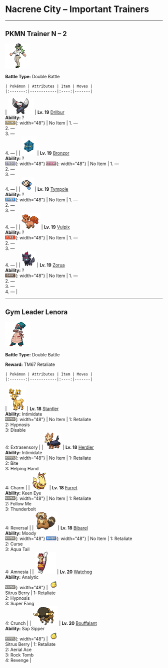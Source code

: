 # Nacrene City – Important Trainers

---

## PKMN Trainer N – 2

![PKMN Trainer N – 2](../../assets/important_trainers/n.png "PKMN Trainer N – 2")

**Battle Type:** Double Battle

    | Pokémon | Attributes | Item | Moves |
    |:-------:|------------|:----:|-------|
| ![drilbur](../../assets/sprites/drilbur/front.gif "Drilbur: It makes its way swiftly through the soil by putting both claws together and rotating at high speed.") | **Lv. 19** [Drilbur](../../pokemon/drilbur.md/)<br>**Ability:** ?<br>![ground](../../assets/types/ground.png "Ground"){: width="48"} | No Item | 1. —<br>2. —<br>3. —<br>4. — |
| ![bronzor](../../assets/sprites/bronzor/front.gif "Bronzor: There are researchers who believe this Pokémon reflected like a mirror in the distant past.") | **Lv. 19** [Bronzor](../../pokemon/bronzor.md/)<br>**Ability:** ?<br>![steel](../../assets/types/steel.png "Steel"){: width="48"} ![psychic](../../assets/types/psychic.png "Psychic"){: width="48"} | No Item | 1. —<br>2. —<br>3. —<br>4. — |
| ![tympole](../../assets/sprites/tympole/front.gif "Tympole: By vibrating its cheeks, it emits sound waves imperceptible to humans. It uses the rhythm of these sounds to talk.") | **Lv. 19** [Tympole](../../pokemon/tympole.md/)<br>**Ability:** ?<br>![water](../../assets/types/water.png "Water"){: width="48"} | No Item | 1. —<br>2. —<br>3. —<br>4. — |
| ![vulpix](../../assets/sprites/vulpix/front.gif "Vulpix: It controls balls of fire. As it grows, its six tails split from their tips to make more tails.") | **Lv. 19** [Vulpix](../../pokemon/vulpix.md/)<br>**Ability:** ?<br>![fire](../../assets/types/fire.png "Fire"){: width="48"} | No Item | 1. —<br>2. —<br>3. —<br>4. — |
| ![zorua](../../assets/sprites/zorua/front.gif "Zorua: To protect themselves from danger, they hide their true identities by transforming into people and Pokémon.") | **Lv. 19** [Zorua](../../pokemon/zorua.md/)<br>**Ability:** ?<br>![dark](../../assets/types/dark.png "Dark"){: width="48"} | No Item | 1. —<br>2. —<br>3. —<br>4. — |

---

## Gym Leader Lenora

![Gym Leader Lenora](../../assets/important_trainers/lenora.png "Gym Leader Lenora")

**Battle Type:** Double Battle

**Reward:** TM67 Retaliate

    | Pokémon | Attributes | Item | Moves |
    |:-------:|------------|:----:|-------|
| ![stantler](../../assets/sprites/stantler/front.gif "Stantler: Staring at its antlers creates an odd sensation as if one were being drawn into their centers.") | **Lv. 18** [Stantler](../../pokemon/stantler.md/)<br>**Ability:** <span class="tooltip" title="Lowers the foe’s Attack stat.">Intimidate</span><br>![normal](../../assets/types/normal.png "Normal"){: width="48"} | No Item | 1: <span class='tooltip' title='The user gets revenge for a fainted ally. If an ally fainted in the previous turn, this attack’s damage increases.'>Retaliate</span><br>2: <span class='tooltip' title='The user employs hypnotic suggestion to make the target fall into a deep sleep.'>Hypnosis</span><br>3: <span class='tooltip' title='For four turns, this move prevents the target from using the move it last used.'>Disable</span><br>4: <span class='tooltip' title='The user attacks with an odd, unseeable power. It may also make the target flinch.'>Extrasensory</span> |
| ![herdier](../../assets/sprites/herdier/front.gif "Herdier: It loyally follows its Trainer’s orders. For ages, they have helped Trainers raise Pokémon.") | **Lv. 18** [Herdier](../../pokemon/herdier.md/)<br>**Ability:** <span class="tooltip" title="Lowers the foe’s Attack stat.">Intimidate</span><br>![normal](../../assets/types/normal.png "Normal"){: width="48"} | No Item | 1: <span class='tooltip' title='The user gets revenge for a fainted ally. If an ally fainted in the previous turn, this attack’s damage increases.'>Retaliate</span><br>2: <span class='tooltip' title='The target is bitten with viciously sharp fangs. It may make the target flinch.'>Bite</span><br>3: <span class='tooltip' title='The user assists an ally by boosting the power of its attack.'>Helping Hand</span><br>4: <span class='tooltip' title='The user gazes at the target rather charmingly, making it less wary. The target’s Attack is harshly lowered.'>Charm</span> |
| ![furret](../../assets/sprites/furret/front.gif "Furret: The mother puts its offspring to sleep by curling up around them. It corners foes with speed.") | **Lv. 18** [Furret](../../pokemon/furret.md/)<br>**Ability:** <span class="tooltip" title="Prevents other Pokémon from lowering accuracy.">Keen Eye</span><br>![normal](../../assets/types/normal.png "Normal"){: width="48"} | No Item | 1: <span class='tooltip' title='The user gets revenge for a fainted ally. If an ally fainted in the previous turn, this attack’s damage increases.'>Retaliate</span><br>2: <span class='tooltip' title='The user draws attention to itself, making all targets take aim only at the user.'>Follow Me</span><br>3: <span class='tooltip' title='A strong electric blast is loosed at the target. It may also leave the target with paralysis.'>Thunderbolt</span><br>4: <span class='tooltip' title='An all-out attack that becomes more powerful the less HP the user has.'>Reversal</span> |
| ![bibarel](../../assets/sprites/bibarel/front.gif "Bibarel: A river dammed by Bibarel will never overflow its banks, which is appreciated by people nearby.") | **Lv. 18** [Bibarel](../../pokemon/bibarel.md/)<br>**Ability:** <span class="tooltip" title="Raises one stat and lowers another.">Moody</span><br>![normal](../../assets/types/normal.png "Normal"){: width="48"} ![water](../../assets/types/water.png "Water"){: width="48"} | No Item | 1: <span class='tooltip' title='The user gets revenge for a fainted ally. If an ally fainted in the previous turn, this attack’s damage increases.'>Retaliate</span><br>2: <span class='tooltip' title='A move that works differently for the Ghost type than for all other types.'>Curse</span><br>3: <span class='tooltip' title='The user attacks by swinging its tail as if it were a vicious wave in a raging storm.'>Aqua Tail</span><br>4: <span class='tooltip' title='The user temporarily empties its mind to forget its concerns. It sharply raises the user’s Sp. Def stat.'>Amnesia</span> |
| ![watchog](../../assets/sprites/watchog/front.gif "Watchog: They make the patterns on their bodies shine in order to threaten predators. Keen eyesight lets them see in the dark.") | **Lv. 20** [Watchog](../../pokemon/watchog.md/)<br>**Ability:** <span class="tooltip" title="Boosts move power when the Pokémon moves last.">Analytic</span><br>![normal](../../assets/types/normal.png "Normal"){: width="48"} | ![Sitrus Berry](../../assets/items/sitrus-berry.png "Sitrus Berry")<br><span class="tooltip" title="If held by a Pokémon, it heals the user’s HP a little.">Sitrus Berry</span> | 1: <span class='tooltip' title='The user gets revenge for a fainted ally. If an ally fainted in the previous turn, this attack’s damage increases.'>Retaliate</span><br>2: <span class='tooltip' title='The user employs hypnotic suggestion to make the target fall into a deep sleep.'>Hypnosis</span><br>3: <span class='tooltip' title='The user chomps hard on the target with its sharp front fangs. It cuts the target’s HP to half.'>Super Fang</span><br>4: <span class='tooltip' title='The user crunches up the target with sharp fangs. It may also lower the target’s Defense stat.'>Crunch</span> |
| ![bouffalant](../../assets/sprites/bouffalant/front.gif "Bouffalant: They charge wildly and headbutt everything. Their headbutts have enough destructive force to derail a train.") | **Lv. 20** [Bouffalant](../../pokemon/bouffalant.md/)<br>**Ability:** <span class="tooltip" title="Boosts Attack when hit by a Grass-type move.">Sap Sipper</span><br>![normal](../../assets/types/normal.png "Normal"){: width="48"} | ![Sitrus Berry](../../assets/items/sitrus-berry.png "Sitrus Berry")<br><span class="tooltip" title="If held by a Pokémon, it heals the user’s HP a little.">Sitrus Berry</span> | 1: <span class='tooltip' title='The user gets revenge for a fainted ally. If an ally fainted in the previous turn, this attack’s damage increases.'>Retaliate</span><br>2: <span class='tooltip' title='The user confounds the target with speed, then slashes. The attack lands without fail.'>Aerial Ace</span><br>3: <span class='tooltip' title='Boulders are hurled at the target. It also lowers the target’s Speed by preventing its movement.'>Rock Tomb</span><br>4: <span class='tooltip' title='An attack move that inflicts double the damage if the user has been hurt by the opponent in the same turn.'>Revenge</span> |

